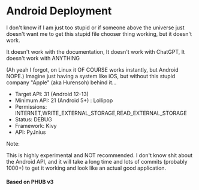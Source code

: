 # Android Deployment

I don't know if I am just too stupid or if someone above the universe just doesn't want me to get this stupid file chooser thing working, but it doesn't work.

It doesn't work with the documentation, It doesn't work with ChatGPT, It doesn't work with ANYTHING

(Ah yeah I forgot, on Linux it OF COURSE works instantly, but Android NOPE.) Imagine just having a system like iOS, but without this stupid company "Apple" (aka Hurensoh) behind it...


- Target API: 31 (Android 12-13)
- Minimum API: 21 (Android 5+) : Lollipop
- Permissions: INTERNET,WRITE_EXTERNAL_STORAGE,READ_EXTERNAL_STORAGE
- Status: DEBUG
- Framework: Kivy
- API: PyJnius

Note: 

This is highly experimental and NOT recommended. I don't know shit about the 
Android API, and it will take a long time and lots of commits (probably 1000+) to 
get it working and look like an actual good application.



#### Based on PHUB v3
